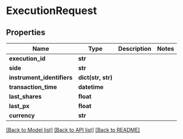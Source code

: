 # ExecutionRequest

## Properties
Name | Type | Description | Notes
------------ | ------------- | ------------- | -------------
**execution_id** | **str** |  | 
**side** | **str** |  | 
**instrument_identifiers** | **dict(str, str)** |  | 
**transaction_time** | **datetime** |  | 
**last_shares** | **float** |  | 
**last_px** | **float** |  | 
**currency** | **str** |  | 

[[Back to Model list]](../README.md#documentation-for-models) [[Back to API list]](../README.md#documentation-for-api-endpoints) [[Back to README]](../README.md)


